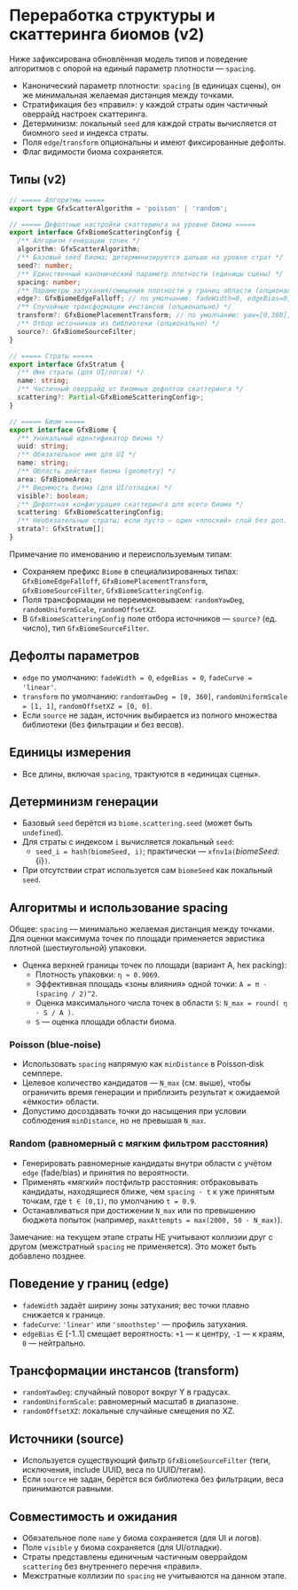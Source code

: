 # Переработка структуры и скаттеринга биомов (v2)

Ниже зафиксирована обновлённая модель типов и поведение алгоритмов с опорой на единый параметр плотности — `spacing`.

- Канонический параметр плотности: `spacing` (в единицах сцены), он же минимальная желаемая дистанция между точками.
- Стратификация без «правил»: у каждой страты один частичный оверрайд настроек скаттеринга.
- Детерминизм: локальный `seed` для каждой страты вычисляется от биомного `seed` и индекса страты.
- Поля `edge`/`transform` опциональны и имеют фиксированные дефолты.
- Флаг видимости биома сохраняется.

## Типы (v2)
```typescript
// ===== Алгоритмы =====
export type GfxScatterAlgorithm = 'poisson' | 'random';

// ===== Дефолтные настройки скаттеринга на уровне биома =====
export interface GfxBiomeScatteringConfig {
  /** Алгоритм генерации точек */
  algorithm: GfxScatterAlgorithm;
  /** Базовый seed биома; детерминизируется дальше на уровне страт */
  seed?: number;
  /** Единственный канонический параметр плотности (единицы сцены) */
  spacing: number;
  /** Параметры затухания/смещения плотности у границ области (опционально) */
  edge?: GfxBiomeEdgeFalloff; // по умолчанию: fadeWidth=0, edgeBias=0, fadeCurve='linear'
  /** Случайные трансформации инстансов (опционально) */
  transform?: GfxBiomePlacementTransform; // по умолчанию: yaw=[0,360], scale=[1,1], offset=[0,0]
  /** Отбор источников из библиотеки (опционально) */
  source?: GfxBiomeSourceFilter;
}

// ===== Страты =====
export interface GfxStratum {
  /** Имя страты (для UI/логов) */
  name: string;
  /** Частичный оверрайд от биомных дефолтов скаттеринга */
  scattering?: Partial<GfxBiomeScatteringConfig>;
}

// ===== Биом =====
export interface GfxBiome {
  /** Уникальный идентификатор биома */
  uuid: string;
  /** Обязательное имя для UI */
  name: string;
  /** Область действия биома (geometry) */
  area: GfxBiomeArea;
  /** Видимость биома (для UI/отладки) */
  visible?: boolean;
  /** Дефолтная конфигурация скаттеринга для всего биома */
  scattering: GfxBiomeScatteringConfig;
  /** Необязательные страты; если пусто — один «плоский» слой без доп. оверрайдов */
  strata?: GfxStratum[];
}
```

Примечание по именованию и переиспользуемым типам:
- Сохраняем префикс `Biome` в специализированных типах: `GfxBiomeEdgeFalloff`, `GfxBiomePlacementTransform`, `GfxBiomeSourceFilter`, `GfxBiomeScatteringConfig`.
- Поля трансформации не переименовываем: `randomYawDeg`, `randomUniformScale`, `randomOffsetXZ`.
- В `GfxBiomeScatteringConfig` поле отбора источников — `source?` (ед. число), тип `GfxBiomeSourceFilter`.

## Дефолты параметров
- `edge` по умолчанию: `fadeWidth = 0`, `edgeBias = 0`, `fadeCurve = 'linear'`.
- `transform` по умолчанию: `randomYawDeg = [0, 360]`, `randomUniformScale = [1, 1]`, `randomOffsetXZ = [0, 0]`.
- Если `source` не задан, источник выбирается из полного множества библиотеки (без фильтрации и без весов).

## Единицы измерения
- Все длины, включая `spacing`, трактуются в «единицах сцены».

## Детерминизм генерации
- Базовый `seed` берётся из `biome.scattering.seed` (может быть `undefined`).
- Для страты с индексом `i` вычисляется локальный `seed`:
  - `seed_i = hash(biomeSeed, i)`; практически — `xfnv1a(`${biomeSeed}:${i}`)`.
- При отсутствии страт используется сам `biomeSeed` как локальный `seed`.

## Алгоритмы и использование spacing

Общее: `spacing` — минимально желаемая дистанция между точками. Для оценки максимума точек по площади применяется эвристика плотной (шестиугольной) упаковки.

- Оценка верхней границы точек по площади (вариант A, hex packing):
  - Плотность упаковки: `η ≈ 0.9069`.
  - Эффективная площадь «зоны влияния» одной точки: `A = π · (spacing / 2)^2`.
  - Оценка максимального числа точек в области `S`: `N_max = round( η · S / A )`.
  - `S` — оценка площади области биома.

### Poisson (blue‑noise)
- Использовать `spacing` напрямую как `minDistance` в Poisson‑disk семплере.
- Целевое количество кандидатов — `N_max` (см. выше), чтобы ограничить время генерации и приблизить результат к ожидаемой «ёмкости» области.
- Допустимо досоздавать точки до насыщения при условии соблюдения `minDistance`, но не превышая `N_max`.

### Random (равномерный с мягким фильтром расстояния)
- Генерировать равномерные кандидаты внутри области c учётом `edge` (fade/bias) и принятия по вероятности.
- Применять «мягкий» постфильтр расстояния: отбраковывать кандидаты, находящиеся ближе, чем `spacing · t` к уже принятым точкам, где `t ∈ (0,1)`, по умолчанию `t = 0.9`.
- Останавливаться при достижении `N_max` или по превышению бюджета попыток (например, `maxAttempts = max(2000, 50 · N_max)`).

Замечание: на текущем этапе страты НЕ учитывают коллизии друг с другом (межстратный `spacing` не применяется). Это может быть добавлено позднее.

## Поведение у границ (edge)
- `fadeWidth` задаёт ширину зоны затухания; вес точки плавно снижается к границе.
- `fadeCurve`: `'linear'` или `'smoothstep'` — профиль затухания.
- `edgeBias` ∈ [-1..1] смещает вероятность: `+1` — к центру, `-1` — к краям, `0` — нейтрально.

## Трансформации инстансов (transform)
- `randomYawDeg`: случайный поворот вокруг Y в градусах.
- `randomUniformScale`: равномерный масштаб в диапазоне.
- `randomOffsetXZ`: локальные случайные смещения по XZ.

## Источники (source)
- Используется существующий фильтр `GfxBiomeSourceFilter` (теги, исключения, include UUID, веса по UUID/тегам).
- Если `source` не задан, берётся вся библиотека без фильтрации, веса принимаются равными.

## Совместимость и ожидания
- Обязательное поле `name` у биома сохраняется (для UI и логов).
- Поле `visible` у биома сохраняется (для UI/отладки).
- Страты представлены единичным частичным оверрайдом `scattering` без внутреннего перечня «правил».
- Межстратные коллизии по `spacing` не учитываются на данном этапе.
